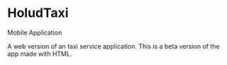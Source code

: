 # HoludTaxi
Mobile Application

A web version of an taxi service application. This is a beta version of the app made with HTML. 
